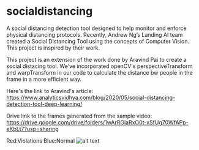 # socialdistancing
A social distancing detection tool designed to help monitor and enforce physical distancing protocols.
Recently, Andrew Ng’s Landing AI team created a Social Distancing Tool using the concepts of Computer Vision. This project is inspired by their work. 

This project is an extension of the work done by Aravind Pai to create a social distacing tool. We've incorporated openCV's perspectiveTransform and warpTransform in our code to calculate the distance bw people in the frame in a more efficient way. 

Here's the link to Aravind's article: https://www.analyticsvidhya.com/blog/2020/05/social-distancing-detection-tool-deep-learning/ 

Drive link to the frames generated from the sample video: https://drive.google.com/drive/folders/1wArRGlaRxO0t-xSfUg70WfAPp-eKbLt7?usp=sharing 

Red:Violations Blue:Normal
![alt text](https://github.com/nsit-aman-rajat/socialdistancing/blob/master/result.png)
